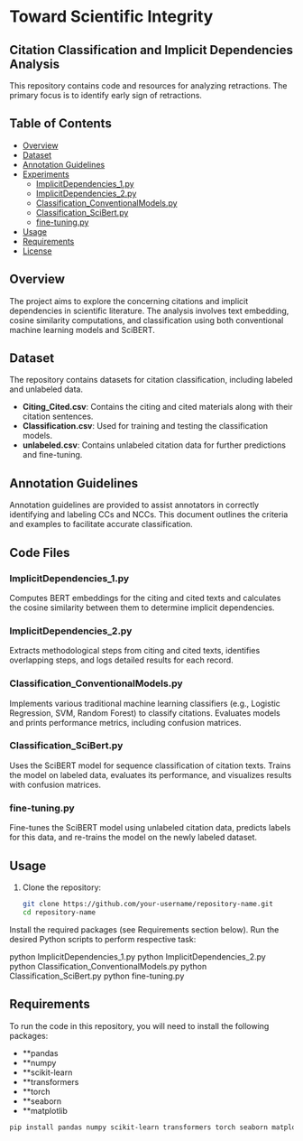 # Toward Scientific Integrity
## Citation Classification and Implicit Dependencies Analysis

This repository contains code and resources for analyzing retractions. The primary focus is to identify early sign of retractions. 

## Table of Contents

- [Overview](#overview)
- [Dataset](#dataset)
- [Annotation Guidelines](#annotation-guidelines)
- [Experiments](#experiments)
  - [ImplicitDependencies_1.py](#implicitdependencies_1py)
  - [ImplicitDependencies_2.py](#implicitdependencies_2py)
  - [Classification_ConventionalModels.py](#classification_conventionalmodels)
  - [Classification_SciBert.py](#classification_scibertpy)
  - [fine-tuning.py](#fine-tuningpy)
- [Usage](#usage)
- [Requirements](#requirements)
- [License](#license)

## Overview

The project aims to explore the concerning citations and implicit dependencies in scientific literature. The analysis involves text embedding, cosine similarity computations, and classification using both conventional machine learning models and SciBERT.

## Dataset

The repository contains datasets for citation classification, including labeled and unlabeled data. 

- **Citing_Cited.csv**: Contains the citing and cited materials along with their citation sentences.
- **Classification.csv**: Used for training and testing the classification models.
- **unlabeled.csv**: Contains unlabeled citation data for further predictions and fine-tuning.

## Annotation Guidelines

Annotation guidelines are provided to assist annotators in correctly identifying and labeling CCs and NCCs. This document outlines the criteria and examples to facilitate accurate classification.

## Code Files

### ImplicitDependencies_1.py

Computes BERT embeddings for the citing and cited texts and calculates the cosine similarity between them to determine implicit dependencies.

### ImplicitDependencies_2.py

Extracts methodological steps from citing and cited texts, identifies overlapping steps, and logs detailed results for each record.

### Classification_ConventionalModels.py

Implements various traditional machine learning classifiers (e.g., Logistic Regression, SVM, Random Forest) to classify citations. Evaluates models and prints performance metrics, including confusion matrices.

### Classification_SciBert.py

Uses the SciBERT model for sequence classification of citation texts. Trains the model on labeled data, evaluates its performance, and visualizes results with confusion matrices.

### fine-tuning.py

Fine-tunes the SciBERT model using unlabeled citation data, predicts labels for this data, and re-trains the model on the newly labeled dataset.

## Usage

1. Clone the repository:
   ```bash
   git clone https://github.com/your-username/repository-name.git
   cd repository-name


Install the required packages (see Requirements section below).
Run the desired Python scripts to perform respective task:

python ImplicitDependencies_1.py
python ImplicitDependencies_2.py
python Classification_ConventionalModels.py
python Classification_SciBert.py
python fine-tuning.py

## Requirements
To run the code in this repository, you will need to install the following packages:

- **pandas
- **numpy
- **scikit-learn
- **transformers
- **torch
- **seaborn
- **matplotlib

```bash
pip install pandas numpy scikit-learn transformers torch seaborn matplotlib

